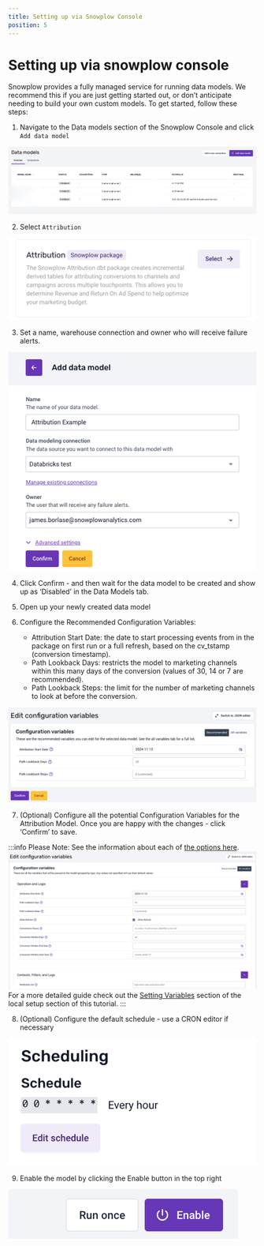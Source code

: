 ```yaml
---
title: Setting up via Snowplow Console
position: 5
---
```


# Setting up via snowplow console

Snowplow provides a fully managed service for running data models. We recommend this if you are just getting started out, or don’t anticipate needing to build your own custom models. To get started, follow these steps:

1. Navigate to the Data models section of the Snowplow Console and click `Add data model`

![](./screenshots/F8E9BF8C-47CF-48B7-9EDC-78D6EB1221D0_1_201_a.jpeg)

2. Select `Attribution`

![](./screenshots/Screenshot01.png)

3. Set a name, warehouse connection and owner who will receive failure alerts.

![](./screenshots/Screenshot30.png)

4. Click Confirm - and then wait for the data model to be created and show up as ‘Disabled’ in the Data Models tab.

5. Open up your newly created data model

6. Configure the Recommended Configuration Variables:
    - Attribution Start Date: the date to start processing events from in the package on first run or a full refresh, based on the cv_tstamp (conversion timestamp).
    - Path Lookback Days: restricts the model to marketing channels within this many days of the conversion (values of 30, 14 or 7 are recommended).
    - Path Lookback Steps: the limit for the number of marketing channels to look at before the conversion.
    
![](./screenshots/Screenshot51.png)

7. (Optional) Configure all the potential Configuration Variables for the Attribution Model. Once you are happy with the changes - click ‘Confirm’ to save.
    
:::info 
Please Note: See the information about each of [the options here](https://docs.snowplow.io/docs/modeling-your-data/modeling-your-data-with-dbt/dbt-configuration/attribution/).
![](./screenshots/Screenshot14.png) 
For a more detailed guide check out the [Setting Variables](/tutorials/attribution/setting-up-locally/#setting-variables) section of the local setup section of this tutorial.
:::


8. (Optional) Configure the default schedule - use a CRON editor if necessary

![](./screenshots/Screenshot_2024-07-04_at_17.44.04.png)

9. Enable the model by clicking the Enable button in the top right

![](./screenshots/Screenshot_2024-07-04_at_17.44.26.png)
